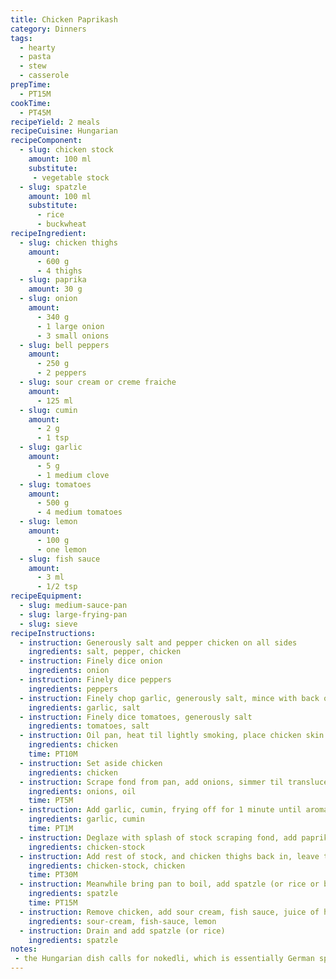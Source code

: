 ```yaml
---
title: Chicken Paprikash
category: Dinners
tags: 
  - hearty
  - pasta
  - stew
  - casserole
prepTime:
  - PT15M
cookTime:
  - PT45M
recipeYield: 2 meals
recipeCuisine: Hungarian
recipeComponent:
  - slug: chicken stock
    amount: 100 ml
    substitute:
     - vegetable stock
  - slug: spatzle
    amount: 100 ml
    substitute:
      - rice
      - buckwheat
recipeIngredient:
  - slug: chicken thighs
    amount:
      - 600 g
      - 4 thighs
  - slug: paprika
    amount: 30 g
  - slug: onion
    amount:
      - 340 g
      - 1 large onion
      - 3 small onions
  - slug: bell peppers
    amount:
      - 250 g
      - 2 peppers
  - slug: sour cream or creme fraiche
    amount:
      - 125 ml
  - slug: cumin
    amount:
      - 2 g
      - 1 tsp
  - slug: garlic
    amount:
      - 5 g
      - 1 medium clove
  - slug: tomatoes
    amount:
      - 500 g
      - 4 medium tomatoes
  - slug: lemon
    amount:
      - 100 g
      - one lemon
  - slug: fish sauce
    amount:
      - 3 ml
      - 1/2 tsp
recipeEquipment:
  - slug: medium-sauce-pan
  - slug: large-frying-pan
  - slug: sieve
recipeInstructions:
  - instruction: Generously salt and pepper chicken on all sides
    ingredients: salt, pepper, chicken
  - instruction: Finely dice onion
    ingredients: onion
  - instruction: Finely dice peppers
    ingredients: peppers
  - instruction: Finely chop garlic, generously salt, mince with back of knife
    ingredients: garlic, salt
  - instruction: Finely dice tomatoes, generously salt
    ingredients: tomatoes, salt
  - instruction: Oil pan, heat til lightly smoking, place chicken skin side down until crisp and golden brown
    ingredients: chicken
    time: PT10M
  - instruction: Set aside chicken
    ingredients: chicken
  - instruction: Scrape fond from pan, add onions, simmer til translucent
    ingredients: onions, oil
    time: PT5M
  - instruction: Add garlic, cumin, frying off for 1 minute until aromatic
    ingredients: garlic, cumin 
    time: PT1M
  - instruction: Deglaze with splash of stock scraping fond, add paprika, peppers and tomatoes, stir til well coated
    ingredients: chicken-stock
  - instruction: Add rest of stock, and chicken thighs back in, leave to simmer til chicken is tender
    ingredients: chicken-stock, chicken
    time: PT30M
  - instruction: Meanwhile bring pan to boil, add spatzle (or rice or buckwheat) boil
    ingredients: spatzle
    time: PT15M
  - instruction: Remove chicken, add sour cream, fish sauce, juice of half a lemon, season as needed
    ingredients: sour-cream, fish-sauce, lemon
  - instruction: Drain and add spatzle (or rice)
    ingredients: spatzle
notes:
 - the Hungarian dish calls for nokedli, which is essentially German spatzle
---
```

